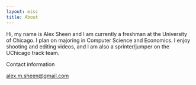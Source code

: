 ```yaml
---
layout: misc
title: About
---
```


Hi, my name is Alex Sheen and I am currently a freshman at the University of Chicago. I plan on majoring in Computer Science and Economics. I enjoy shooting and editing videos, and I am also a sprinter/jumper on the UChicago track team.

Contact information

alex.m.sheen@gmail.com
